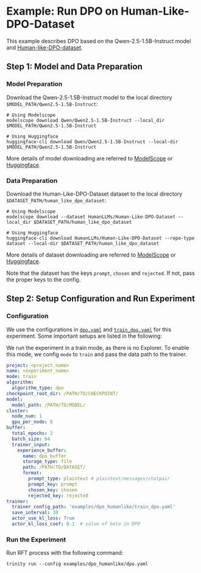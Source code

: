 # Example: Run DPO on Human-Like-DPO-Dataset

This example describes DPO based on the Qwen-2.5-1.5B-Instruct model and [Human-like-DPO-dataset](https://huggingface.co/datasets/HumanLLMs/Human-Like-DPO-Dataset).

## Step 1: Model and Data Preparation

### Model Preparation

Download the Qwen-2.5-1.5B-Instruct model to the local directory `$MODEL_PATH/Qwen2.5-1.5B-Instruct`:

```shell
# Using Modelscope
modelscope download Qwen/Qwen2.5-1.5B-Instruct --local_dir $MODEL_PATH/Qwen2.5-1.5B-Instruct

# Using Huggingface
huggingface-cli download Qwen/Qwen2.5-1.5B-Instruct --local-dir $MODEL_PATH/Qwen2.5-1.5B-Instruct
```

More details of model downloading are referred to [ModelScope](https://modelscope.cn/docs/models/download) or [Huggingface](https://huggingface.co/docs/huggingface_hub/main/en/guides/cli).

### Data Preparation

Download the Human-Like-DPO-Dataset dataset to the local directory `$DATASET_PATH/human_like_dpo_dataset`:

```shell
# Using Modelscope
modelscope download --dataset HumanLLMs/Human-Like-DPO-Dataset --local_dir $DATASET_PATH/human_like_dpo_dataset

# Using Huggingface
huggingface-cli download HumanLLMs/Human-Like-DPO-Dataset --repo-type dataset --local-dir $DATASET_PATH/human_like_dpo_dataset
```

More details of dataset downloading are referred to [ModelScope](https://modelscope.cn/docs/datasets/download) or [Huggingface](https://huggingface.co/docs/huggingface_hub/main/en/guides/cli#download-a-dataset-or-a-space).

Note that the dataset has the keys `prompt`, `chosen` and `rejected`. If not, pass the proper keys to the config.

## Step 2: Setup Configuration and Run Experiment

### Configuration

We use the configurations in [`dpo.yaml`](https://github.com/modelscope/Trinity-RFT/tree/main/examples/dpo_humanlike/dpo.yaml) and [`train_dpo.yaml`](https://github.com/modelscope/Trinity-RFT/tree/main/examples/dpo_humanlike/train_dpo.yaml) for this experiment. Some important setups are listed in the following:

We run the experiment in a train mode, as there is no Explorer. To enable this mode, we config `mode` to `train` and pass the data path to the trainer.

```yaml
project: <project_name>
name: <experiment_name>
mode: train
algorithm:
  algorithm_type: dpo
checkpoint_root_dir: /PATH/TO/CHECKPOINT/
model:
  model_path: /PATH/TO/MODEL/
cluster:
  node_num: 1
  gpu_per_node: 8
buffer:
  total_epochs: 2
  batch_size: 64
  trainer_input:
    experience_buffer:
      name: dpo_buffer
      storage_type: file
      path: /PATH/TO/DATASET/
      format:
        prompt_type: plaintext # plaintext/messages/chatpair
        prompt_key: prompt
        chosen_key: chosen
        rejected_key: rejected
trainer:
  trainer_config_path: 'examples/dpo_humanlike/train_dpo.yaml'
  save_interval: 30
  actor_use_kl_loss: True
  actor_kl_loss_coef: 0.1  # value of beta in DPO
```

### Run the Experiment

Run RFT process with the following command:

```shell
trinity run --config examples/dpo_humanlike/dpo.yaml
```
